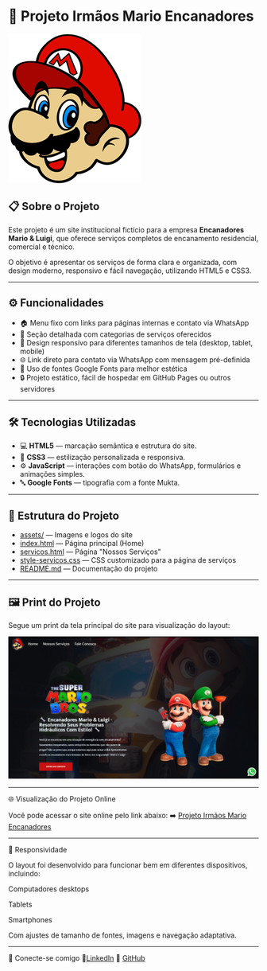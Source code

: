 # 🚰 Projeto Irmãos Mario Encanadores

![Logo Encanador Mario](./assets/logo-header.png)

## 📋 Sobre o Projeto

Este projeto é um site institucional fictício para a empresa **Encanadores Mario & Luigi**, que oferece serviços completos de encanamento residencial, comercial e técnico.

O objetivo é apresentar os serviços de forma clara e organizada, com design moderno, responsivo e fácil navegação, utilizando HTML5 e CSS3.

---

## ⚙️ Funcionalidades

- 🏠 Menu fixo com links para páginas internas e contato via WhatsApp  
- 📄 Seção detalhada com categorias de serviços oferecidos  
- 🎨 Design responsivo para diferentes tamanhos de tela (desktop, tablet, mobile)  
- 🌐 Link direto para contato via WhatsApp com mensagem pré-definida  
- 🎯 Uso de fontes Google Fonts para melhor estética  
- 🔒 Projeto estático, fácil de hospedar em GitHub Pages ou outros servidores

---

## 🛠️ Tecnologias Utilizadas

- 💻 **HTML5** — marcação semântica e estrutura do site.  
- 🎨 **CSS3** — estilização personalizada e responsiva.  
- ⚙️ **JavaScript** — interações com botão do WhatsApp, formulários e animações simples.  
- 🔤 **Google Fonts** — tipografia com a fonte Mukta.  


---

## 📂 Estrutura do Projeto

- [assets/](./assets/) — Imagens e logos do site  
- [index.html](./index.html) — Página principal (Home)  
- [servicos.html](./servicos.html) — Página "Nossos Serviços"  
- [style-servicos.css](./style-servicos.css) — CSS customizado para a página de serviços  
- [README.md](./README.md) — Documentação do projeto  

---

## 🖼️ Print do Projeto

Segue um print da tela principal do site para visualização do layout:

<img src="./assets/print tela.png" alt= print da tela principal> 



---

🌐 Visualização do Projeto Online

Você pode acessar o site online pelo link abaixo:
➡️ <a href="https://alisson-miguelferreira.github.io/Projeto-irmaos-Mario-encanadores/">Projeto Irmãos Mario Encanadores</a>

---

📱 Responsividade

O layout foi desenvolvido para funcionar bem em diferentes dispositivos, incluindo:

Computadores desktops

Tablets

Smartphones

Com ajustes de tamanho de fontes, imagens e navegação adaptativa.


---

🤝 Conecte-se comigo
🔗<a href="https://www.linkedin.com/in/alisson-miguelferreira/">LinkedIn</a>
🐙 <a href="https://github.com/alisson-miguelferreira">GitHub</a>